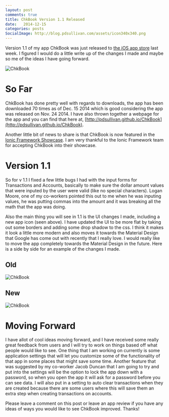 ```yaml
---
layout: post
comments: true
title: ChkBook Version 1.1 Released
date:   2014-12-15
categories: posts
SocialImage: http://blog.pdsullivan.com/assets/icon340x340.png
---
```




Version 1.1 of my app ChkBook was just released to [the iOS app store](https://itunes.apple.com/us/app/chkbook/id927749479?ls=1&mt=8) last week. I figured I would do a little write up of the changes I made and maybe so me of the ideas I have going forward.

<div class="row ">
<img src="http://blog.pdsullivan.com/assets/icon340x340.png" class="img-responsive center-block" alt="ChkBook">
</div>


# So Far
ChkBook has done pretty well with regards to downloads, the app has been downloaded 70 times as of Dec. 15 2014 which is good considering the app was released on Nov. 24 2014. I have also thrown together a webpage for the app and you can find that here at, [http://pdsullivan.github.io/ChkBook](http://pdsullivan.github.io/ChkBook).

Another little bit of news to share is that ChkBook is now featured in the [Ionic Framework Showcase](http://showcase.ionicframework.com/app/3a5af329c3e98b0188ad). I am very thankful to the Ionic Framework team for accepting ChkBook into their showcase.

# Version 1.1
So for v 1.1 I fixed a few little bugs I had with the input forms for Transactions and Accounts, basically to make sure the dollar amount values that were inputed by the user were valid (like no special characters). Logan Moore, one of my co-workers pointed this out to me when he was inputing values, he was putting commas into the amount and it was breaking all the math that the app was doing.

Also the main thing you will see in 1.1 is the UI changes I made, including a new app icon (seen above). I have updated the UI to be more flat by taking out some borders and adding some drop shadow to the css. I think it makes it look a little more modern and also moves it towards the Material Design that Google has come out with recently that I really love. I would really like to move the app completely towards the Material Design in the future. Here is a side by side for an example of the changes I made.

<div class="row">
<div class="col-md-6">
<h2>
Old
</h2>
<img src="http://blog.pdsullivan.com/assets/chkBookOld.png" class="img-responsive center-block" alt="ChkBook">
</div>
<div class="col-md-6">
<h2>
New
</h2>

<img src="http://blog.pdsullivan.com/assets/chkBookNew.png" class="img-responsive center-block" alt="ChkBook">
</div>
</div>

# Moving Forward
I have allot of cool ideas moving forward, and I have received some really great feedback from users and I will try to work on things based off what people would like to see. One thing that I am working on currently is some application settings that will let you customize some of the functionality of that app in some places that might save some time. Another feature that was suggested by my co-worker Jacob Duncan that I am going to try and put into the settings will be the option to lock the app down with a password, so when you open the app it will ask for a password before you can see data. I will also put in a setting to auto clear transactions when they are created because there are some users where this will save them an extra step when creating transactions on accounts.

Please leave a comment on this post or leave an app review if you have any ideas of ways you would like to see ChkBook improved. Thanks!





